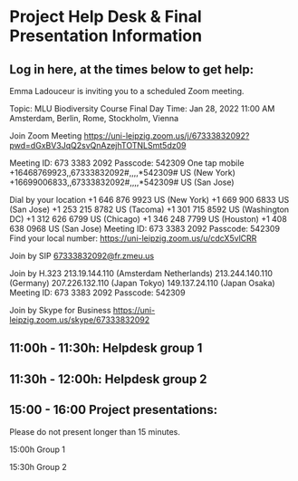 # Project Help Desk & Final Presentation Information

## Log in here, at the times below to get help: 
Emma Ladouceur is inviting you to a scheduled Zoom meeting.

Topic: MLU Biodiversity Course Final Day
Time: Jan 28, 2022 11:00 AM Amsterdam, Berlin, Rome, Stockholm, Vienna

Join Zoom Meeting
https://uni-leipzig.zoom.us/j/67333832092?pwd=dGxBV3JqQ2svQnAzejhTOTNLSmt5dz09

Meeting ID: 673 3383 2092
Passcode: 542309
One tap mobile
+16468769923,,67333832092#,,,,*542309# US (New York)
+16699006833,,67333832092#,,,,*542309# US (San Jose)

Dial by your location
        +1 646 876 9923 US (New York)
        +1 669 900 6833 US (San Jose)
        +1 253 215 8782 US (Tacoma)
        +1 301 715 8592 US (Washington DC)
        +1 312 626 6799 US (Chicago)
        +1 346 248 7799 US (Houston)
        +1 408 638 0968 US (San Jose)
Meeting ID: 673 3383 2092
Passcode: 542309
Find your local number: https://uni-leipzig.zoom.us/u/cdcX5vlCRR

Join by SIP
67333832092@fr.zmeu.us

Join by H.323
213.19.144.110 (Amsterdam Netherlands)
213.244.140.110 (Germany)
207.226.132.110 (Japan Tokyo)
149.137.24.110 (Japan Osaka)
Meeting ID: 673 3383 2092
Passcode: 542309

Join by Skype for Business
https://uni-leipzig.zoom.us/skype/67333832092


## 11:00h - 11:30h: Helpdesk group 1 

## 11:30h - 12:00h: Helpdesk group 2

## 15:00 - 16:00 Project presentations:

Please do not present longer than 15 minutes. 

15:00h Group 1

15:30h Group 2
